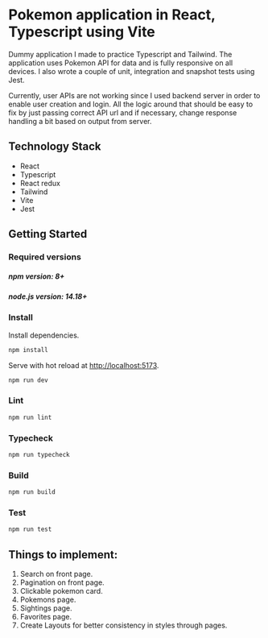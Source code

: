 # Pokemon application in React, Typescript using Vite
Dummy application I made to practice Typescript and Tailwind. The application uses Pokemon API for data and is fully responsive on all devices. I also wrote a couple of unit, integration and snapshot tests using Jest. 

Currently, user APIs are not working since I used backend server in order to enable user creation and login. All the logic around that should be easy to fix by just passing correct API url and if necessary, change response handling a bit based on output from server.

## Technology Stack
- React
- Typescript
- React redux
- Tailwind
- Vite
- Jest

## Getting Started

### Required versions

##### npm version: 8+
##### node.js version: 14.18+

### Install

Install dependencies.

```bash
npm install
```

Serve with hot reload at <http://localhost:5173>.

```bash
npm run dev
```

### Lint

```bash
npm run lint
```

### Typecheck

```bash
npm run typecheck
```

### Build

```bash
npm run build
```

### Test

```bash
npm run test
```


## Things to implement:
1. Search on front page.
2. Pagination on front page.
3. Clickable pokemon card.
4. Pokemons page.
5. Sightings page.
6. Favorites page.
7. Create Layouts for better consistency in styles through pages.